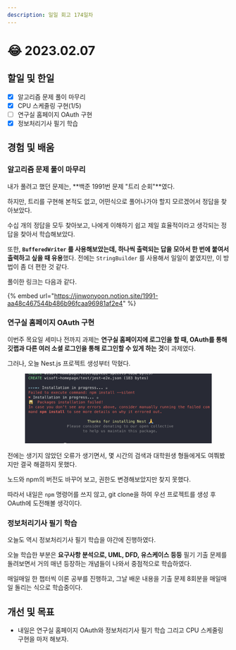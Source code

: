 ```yaml
---
description: 일일 회고 174일차
---
```


# 😂 2023.02.07

## 할일 및 한일&#x20;

* [x] 알고리즘 문제 풀이 마무리&#x20;
* [x] CPU 스케줄링 구현(1/5)&#x20;
* [ ] 연구실 홈페이지 OAuth 구현&#x20;
* [x] 정보처리기사 필기 학습&#x20;

## 경험 및 배움&#x20;

### 알고리즘 문제 풀이 마무리&#x20;

내가 풀려고 했던 문제는, **백준 1991번 문제 "트리 순회"**였다.

하지만, 트리를 구현해 본적도 없고, 어떤식으로 풀어나가야 할지 모르겠어서 정답을 찾아보았다.

수십 개의 정답을 모두 찾아보고, 나에게 이해하기 쉽고 제일 효율적이라고 생각되는 정답을 찾아서 학습해보았다.

또한, **`BufferedWriter` 를 사용해보았는데, 하나씩 출력되는 답을 모아서 한 번에 붙여서 출력하고 싶을 때 유용**했다. 전에는 `StringBuilder` 를 사용해서 일일이 붙였지만, 이 방법이 좀 더 편한 것 같다.

풀이한 링크는 다음과 같다.

{% embed url="https://jinwonyoon.notion.site/1991-aa48c467544b486b96fcaa96981af2e4" %}

### 연구실 홈페이지 OAuth 구현&#x20;

이번주 목요일 세미나 전까지 과제는 **연구실 홈페이지에 로그인을 할 때, OAuth를 통해 깃랩과 다른 여러 소셜 로그인을 통해 로그인할 수 있게 하는 것**이 과제였다.

그러나, 오늘 Nest.js 프로젝트 생성부터 막혔다.

<figure><img src="../.gitbook/assets/image (1) (8).png" alt=""><figcaption></figcaption></figure>

전에는 생기지 않았던 오류가 생기면서, 몇 시간의 검색과 대학원생 형들에게도 여쭤봤지만 결국 해결하지 못했다.

노드와 npm의 버전도 바꾸어 보고, 권한도 변경해보았지만 찾지 못했다.

따라서 내일은 `npm` 명령어를 쓰지 않고, git clone을 하여 우선 프로젝트를 생성 후 OAuth에 도전해볼 생각이다.

### 정보처리기사 필기 학습&#x20;

오늘도 역시 정보처리기사 필기 학습을 야간에 진행하였다.

오늘 학습한 부분은 **요구사항 분석으로, UML, DFD, 유스케이스 등등** 필기 기출 문제를 돌려보면서 거의 매년 등장하는 개념들이 나와서 중점적으로 학습하였다.

매일매일 한 챕터씩 이론 공부를 진행하고, 그날 배운 내용을 기출 문제 8회분을 매일매일 돌리는 식으로 학습중이다.

## 개선 및 목표&#x20;

* 내일은 연구실 홈페이지 OAuth와 정보처리기사 필기 학습 그리고 CPU 스케줄링 구현을 마저 해보자.&#x20;
